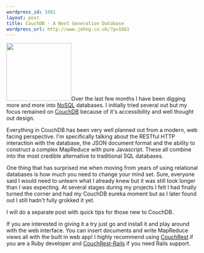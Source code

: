 ```yaml
--- 
wordpress_id: 1681
layout: post
title: CouchDB - A Next Generation Database
wordpress_url: http://www.johng.co.uk/?p=1681
---
```

<a href="http://www.johng.co.uk/wp-content/uploads/2010/02/Couchdb-logo.png"><img class="size-full wp-image-1691 alignright" title="Couchdb-logo" src="http://www.johng.co.uk/wp-content/uploads/2010/02/Couchdb-logo.png" alt="" width="170" height="151" /></a>Over the last few months I have been digging more and more into <a href="http://nosql-database.org/">NoSQL</a> databases. I initially tried several out but my focus remained on <a href="http://couchdb.apache.org/">CouchDB</a> because of it's accessibility and well thought out design.

Everything in CouchDB has been very well planned out from a modern, web facing perspective. I'm specifically talking about the RESTful HTTP interaction with the database, the JSON document format and the ability to construct a complex MapReduce with pure Javascript. These all combine into the most credible alternative to traditional SQL databases.

One thing that has surprised me when moving from years of using relational databases is how much you need to change your mind set. Sure, everyone said I would need to unlearn what I already knew but it was still took longer than I was expecting. At several stages during my projects I felt I had finally turned the corner and had my CouchDB eureka moment but as I later found out I still hadn't fully grokked it yet.

I will do a separate post with quick tips for those new to CouchDB.

If you are interested in giving it a try just go and install it and play around with the web interface. You can insert documents and write MapReduce views all with the built in web app! I highly recommend using <a href="http://github.com/couchrest/couchrest">CouchRest</a> if you are a Ruby developer and <a href="http://github.com/hpoydar/couchrest-rails">CouchRest-Rails</a> if you need Rails support.

